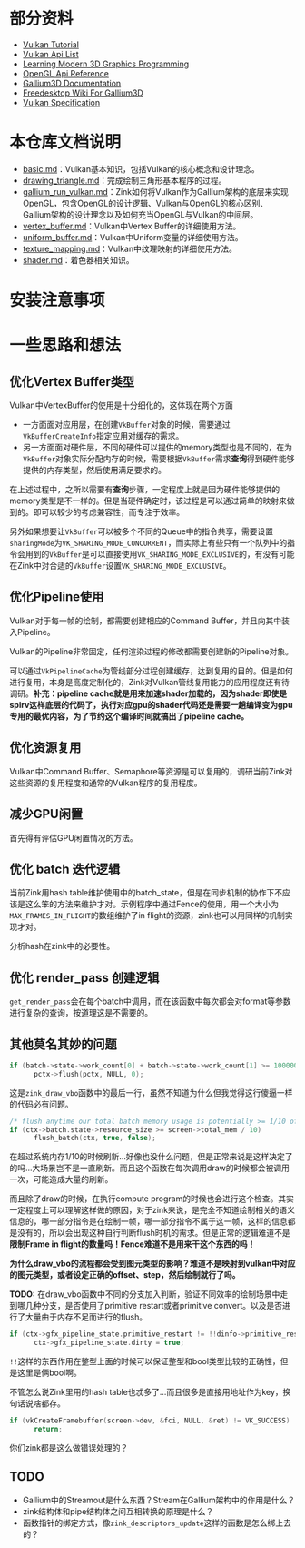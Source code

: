 # 部分资料
- [Vulkan Tutorial](https://vulkan-tutorial.com/)
- [Vulkan Api List](https://vulkan.lunarg.com/doc/view/latest/windows/apispec.html)
- [Learning Modern 3D Graphics Programming](https://paroj.github.io/gltut/)
- [OpenGL Api Reference](https://www.khronos.org/registry/OpenGL-Refpages/gl4/)
- [Gallium3D Documentation](https://dri.freedesktop.org/doxygen/gallium/index.html)
- [Freedesktop Wiki For Gallium3D](https://www.freedesktop.org/wiki/Software/gallium/)
- [Vulkan Specification](https://www.khronos.org/registry/vulkan/specs/1.2-extensions/html/vkspec.html)

# 本仓库文档说明
- [basic.md](basic.md)：Vulkan基本知识，包括Vulkan的核心概念和设计理念。
- [drawing_triangle.md](drawing_triangle.md)：完成绘制三角形基本程序的过程。
- [gallium_run_vulkan.md](gallium_run_vulkan.md)：Zink如何将Vulkan作为Gallium架构的底层来实现OpenGL，包含OpenGL的设计逻辑、Vulkan与OpenGL的核心区别、Gallium架构的设计理念以及如何充当OpenGL与Vulkan的中间层。
- [vertex_buffer.md](vertex_buffer.md)：Vulkan中Vertex Buffer的详细使用方法。
- [uniform_buffer.md](uniform_buffer.md)：Vulkan中Uniform变量的详细使用方法。
- [texture_mapping.md](texture_mapping.md)：Vulkan中纹理映射的详细使用方法。
- [shader.md](shader.md)：着色器相关知识。

# 安装注意事项
# 一些思路和想法
## 优化Vertex Buffer类型
Vulkan中VertexBuffer的使用是十分细化的，这体现在两个方面
- 一方面面对应用层，在创建`VkBuffer`对象的时候，需要通过`VkBufferCreateInfo`指定应用对缓存的需求。
- 另一方面面对硬件层，不同的硬件可以提供的memory类型也是不同的，在为`VkBuffer`对象实际分配内存的时候，需要根据`VkBuffer`需求**查询**得到硬件能够提供的内存类型，然后使用满足要求的。

在上述过程中，之所以需要有**查询**步骤，一定程度上就是因为硬件能够提供的memory类型是不一样的。但是当硬件确定时，该过程是可以通过简单的映射来做到的。即可以较少的考虑兼容性，而专注于效率。

另外如果想要让`VkBuffer`可以被多个不同的Queue中的指令共享，需要设置`sharingMode`为`VK_SHARING_MODE_CONCURRENT`，而实际上有些只有一个队列中的指令会用到的`VkBuffer`是可以直接使用`VK_SHARING_MODE_EXCLUSIVE`的，有没有可能在Zink中对合适的`VkBuffer`设置`VK_SHARING_MODE_EXCLUSIVE`。

## 优化Pipeline使用
Vulkan对于每一帧的绘制，都需要创建相应的Command Buffer，并且向其中装入Pipeline。

Vulkan的Pipeline非常固定，任何渲染过程的修改都需要创建新的Pipeline对象。

可以通过`VkPipelineCache`为管线部分过程创建缓存，达到复用的目的。但是如何进行复用，本身是高度定制化的，Zink对Vulkan管线复用能力的应用程度还有待调研。**补充：pipeline cache就是用来加速shader加载的，因为shader即使是spirv这样底层的代码了，执行对应gpu的shader代码还是需要一趟编译变为gpu专用的最优内容，为了节约这个编译时间就搞出了pipeline cache。**

## 优化资源复用
Vulkan中Command Buffer、Semaphore等资源是可以复用的，调研当前Zink对这些资源的复用程度和通常的Vulkan程序的复用程度。

## 减少GPU闲置
首先得有评估GPU闲置情况的方法。

## 优化 batch 迭代逻辑
当前Zink用hash table维护使用中的batch_state，但是在同步机制的协作下不应该是这么笨的方法来维护才对。示例程序中通过Fence的使用，用一个大小为`MAX_FRAMES_IN_FLIGHT`的数组维护了in flight的资源，zink也可以用同样的机制实现才对。

分析hash在zink中的必要性。

## 优化 render_pass 创建逻辑
`get_render_pass`会在每个batch中调用，而在该函数中每次都会对format等参数进行复杂的查询，按道理这是不需要的。

## 其他莫名其妙的问题
```cpp
if (batch->state->work_count[0] + batch->state->work_count[1] >= 100000)
      pctx->flush(pctx, NULL, 0);
```
这是`zink_draw_vbo`函数中的最后一行，虽然不知道为什么但我觉得这行傻逼一样的代码必有问题。

```cpp
/* flush anytime our total batch memory usage is potentially >= 1/10 of total system memory */
if (ctx->batch.state->resource_size >= screen->total_mem / 10)
      flush_batch(ctx, true, false);
```
在超过系统内存1/10的时候刷新...好像也没什么问题，但是正常来说是这样决定了的吗...大场景岂不是一直刷新。而且这个函数在每次调用draw的时候都会被调用一次，可能造成大量的刷新。

而且除了draw的时候，在执行compute program的时候也会进行这个检查。其实一定程度上可以理解这样做的原因，对于zink来说，是完全不知道绘制相关的语义信息的，哪一部分指令是在绘制一帧，哪一部分指令不属于这一帧，这样的信息都是没有的，所以会出现这种自行判断flush时机的需求。但是正常的逻辑难道不是**限制Frame in flight的数量吗！Fence难道不是用来干这个东西的吗！**

**为什么draw_vbo的流程都会受到图元类型的影响？难道不是映射到vulkan中对应的图元类型，或者设定正确的offset、step，然后绘制就行了吗。**

**TODO:** 在draw_vbo函数中不同的分支加入判断，验证不同效率的绘制场景中走到哪几种分支，是否使用了primitive restart或者primitive convert。以及是否进行了大量由于内存不足而进行的flush。

```cpp
if (ctx->gfx_pipeline_state.primitive_restart != !!dinfo->primitive_restart)
      ctx->gfx_pipeline_state.dirty = true;
```
`!!`这样的东西作用在整型上面的时候可以保证整型和bool类型比较的正确性，但是这里是俩bool啊。

不管怎么说Zink里用的hash table也忒多了...而且很多是直接用地址作为key，换句话说啥都存。

```cpp
if (vkCreateFramebuffer(screen->dev, &fci, NULL, &ret) != VK_SUCCESS)
      return;
```
你们zink都是这么做错误处理的？

## TODO
- Gallium中的Streamout是什么东西？Stream在Gallium架构中的作用是什么？
- zink结构体和pipe结构体之间互相转换的原理是什么？
- 函数指针的绑定方式，像`zink_descriptors_update`这样的函数是怎么绑上去的？